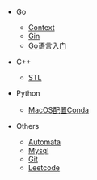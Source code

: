 <!-- _sidebar.md -->

- Go
  - [Context](/docs/go/Context.md) <!--注意这里是相对路径-->
  - [Gin](/docs/go/Gin.md)
  - [Go语言入门](/docs/go/Go语言入门.md)

- C++
  - [STL](/docs/c++/STL.md)

- Python
  - [MacOS配置Conda](/docs/python/MacOS配置Conda.md)

- Others
  - [Automata](/docs/others/Automata.md)
  - [Mysql](/docs/others/Mysql.md)
  - [Git](/docs/others/Git.md)
  - [Leetcode](/docs/others/leetcode.md)